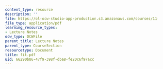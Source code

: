```yaml
---
content_type: resource
description: ''
file: https://ol-ocw-studio-app-production.s3.amazonaws.com/courses/11-204-planning-communications-and-digital-media-fall-2004/66290b8647f9398fdba8fe20c6f97acc_fit.pdf
file_type: application/pdf
learning_resource_types:
- Lecture Notes
ocw_type: OCWFile
parent_title: Lecture Notes
parent_type: CourseSection
resourcetype: Document
title: fit.pdf
uid: 66290b86-47f9-398f-dba8-fe20c6f97acc
---
```

